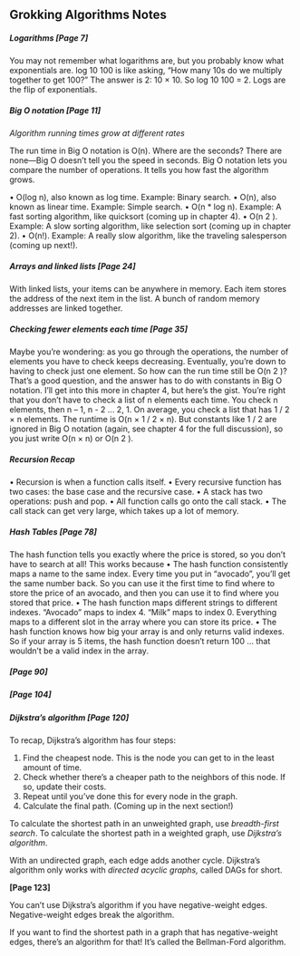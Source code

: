 ## Grokking Algorithms Notes

##### Logarithms [Page 7]

You may not remember what logarithms are, but you probably know what
exponentials are. log 10 100 is like asking, “How many 10s do we multiply
together to get 100?” The answer is 2: 10 × 10. So log 10 100 = 2. Logs are the flip of exponentials.



##### Big O notation [Page 11]

*Algorithm running times grow at different rates*

The run time in Big O notation is O(n). Where are the seconds? There are none—Big O doesn’t tell you the speed in seconds. Big O notation lets you compare the number of operations. It tells you how fast the algorithm grows.

• O(log n), also known as log time. Example: Binary search.
• O(n), also known as linear time. Example: Simple search.
• O(n * log n). Example: A fast sorting algorithm, like quicksort
(coming up in chapter 4).
• O(n 2 ). Example: A slow sorting algorithm, like selection sort
(coming up in chapter 2).
• O(n!). Example: A really slow algorithm, like the traveling
salesperson (coming up next!).



##### Arrays and linked lists [Page 24]

With linked lists, your items can be anywhere in memory. Each item stores the address of the next item in the list. A bunch of random memory addresses are linked together.



##### Checking fewer elements each time [Page 35]

Maybe you’re wondering: as you go through the operations, the number
of elements you have to check keeps decreasing. Eventually, you’re down
to having to check just one element. So how can the run time still be
O(n 2 )? That’s a good question, and the answer has to do with constants
in Big O notation. I’ll get into this more in chapter 4, but here’s the gist.
You’re right that you don’t have to check a list of n elements each time.
You check n elements, then n – 1, n - 2 ... 2, 1. On average, you check a
list that has 1 / 2 × n elements. The runtime is O(n × 1 / 2 × n). But constants like 1 / 2 are ignored in Big O notation (again, see chapter 4 for the full discussion), so you just write O(n × n) or O(n 2 ).



##### Recursion Recap

• Recursion is when a function calls itself.
• Every recursive function has two cases: the base case
and the recursive case.
• A stack has two operations: push and pop.
• All function calls go onto the call stack.
• The call stack can get very large, which takes up a lot of memory.



##### Hash Tables [Page 78]

The hash function tells you exactly where the price is stored, so you
don’t have to search at all! This works because
• The hash function consistently maps a name to the same index. Every
time you put in “avocado”, you’ll get the same number back. So you
can use it the first time to find where to store the price of an avocado,
and then you can use it to find where you stored that price.
• The hash function maps different strings to different indexes.
“Avocado” maps to index 4. “Milk” maps to index 0. Everything maps
to a different slot in the array where you can store its price.
• The hash function knows how big your array is and only returns valid
indexes. So if your array is 5 items, the hash function doesn’t return
100 ... that wouldn’t be a valid index in the array.

##### [Page 90]

##### [Page 104]

##### Dijkstra’s algorithm [Page 120]

To recap, Dijkstra’s algorithm has four steps:
1. Find the cheapest node. This is the node you can get to in the least
amount of time.
2. Check whether there’s a cheaper path to the neighbors of this node.
If so, update their costs.
3. Repeat until you’ve done this for every node in the graph.
4. Calculate the final path. (Coming up in the next section!)

To calculate the shortest path in an unweighted graph, use *breadth-first*
*search*. To calculate the shortest path in a weighted graph, use *Dijkstra’s*
*algorithm*.



With an undirected graph, each edge adds another cycle.
Dijkstra’s algorithm only works with *directed acyclic graphs,*
called DAGs for short.



**[Page 123]**



You can’t use Dijkstra’s algorithm if you have negative-weight edges. Negative-weight edges break the algorithm.

If you want to find the shortest path in a graph that has negative-weight edges, there’s an algorithm for that! It’s called the Bellman-Ford algorithm.

